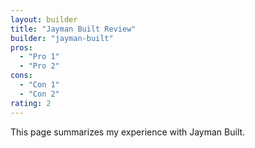 ```yaml
---
layout: builder
title: "Jayman Built Review"
builder: "jayman-built"
pros:
  - "Pro 1"
  - "Pro 2"
cons:
  - "Con 1"
  - "Con 2"
rating: 2
---
```


This page summarizes my experience with Jayman Built.
